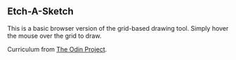 ## Etch-A-Sketch

This is a basic browser version of the grid-based drawing tool. Simply hover the mouse over the grid to draw.

Curriculum from [The Odin Project](https://www.theodinproject.com/courses/web-development-101/lessons/etch-a-sketch-project?ref=lnav).
